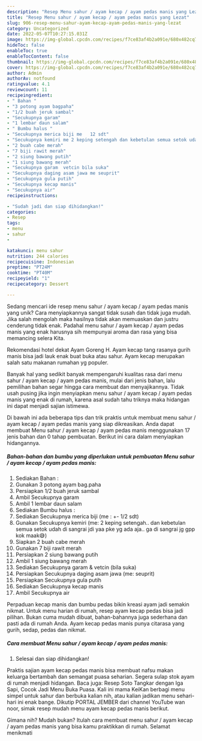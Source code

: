 ```yaml
---
description: "Resep Menu sahur / ayam kecap / ayam pedas manis yang Lezat"
title: "Resep Menu sahur / ayam kecap / ayam pedas manis yang Lezat"
slug: 906-resep-menu-sahur-ayam-kecap-ayam-pedas-manis-yang-lezat
category: Uncategorized
date: 2022-05-07T10:27:15.031Z
image: https://img-global.cpcdn.com/recipes/f7ce83af4b2a091e/680x482cq70/menu-sahur-ayam-kecap-ayam-pedas-manis-foto-resep-utama.jpg
hideToc: false
enableToc: true
enableTocContent: false
thumbnail: https://img-global.cpcdn.com/recipes/f7ce83af4b2a091e/680x482cq70/menu-sahur-ayam-kecap-ayam-pedas-manis-foto-resep-utama.jpg
cover: https://img-global.cpcdn.com/recipes/f7ce83af4b2a091e/680x482cq70/menu-sahur-ayam-kecap-ayam-pedas-manis-foto-resep-utama.jpg
author: Admin
authorAv: notfound
ratingvalue: 4.1
reviewcount: 11
recipeingredient:
- " Bahan "
- "3 potong ayam bagpaha"
- "1/2 buah jeruk sambal"
- "Secukupnya garam"
- "1 lembar daun salam"
- " Bumbu halus "
- "Secukupnya merica biji me   12 sdt"
- "Secukupnya kemiri me 2 keping setengah dan kebetulan semua setok udah di sangrai jdi yaa pke yg ada aja ga di sangrai jg gpp kok maak"
- "2 buah cabe merah"
- "7 biji rawit merah"
- "2 siung bawang putih"
- "1 siung bawang merah"
- "Secukupnya garam  vetcin bila suka"
- "Secukupnya daging asam jawa me seuprit"
- "Secukupnya gula putih"
- "Secukupnya kecap manis"
- "Secukupnya air"
recipeinstructions:

- "Sudah jadi dan siap dihidangkan!"
categories:
- Resep
tags:
- menu
- sahur
- 

katakunci: menu sahur  
nutrition: 244 calories
recipecuisine: Indonesian
preptime: "PT24M"
cooktime: "PT40M"
recipeyield: "1"
recipecategory: Dessert

---
```





Sedang mencari ide resep menu sahur / ayam kecap / ayam pedas manis yang unik? Cara menyiapkannya sangat tidak susah dan tidak juga mudah. Jika salah mengolah maka hasilnya tidak akan memuaskan dan justru cenderung tidak enak. Padahal menu sahur / ayam kecap / ayam pedas manis yang enak harusnya sih mempunyai aroma dan rasa yang bisa memancing selera Kita.





Rekomendasi hotel dekat Ayam Goreng H. Ayam kecap tang rasanya gurih manis bisa jadi lauk enak buat buka atau sahur. Ayam kecap merupakan salah satu makanan rumahan yg populer.

Banyak hal yang sedikit banyak mempengaruhi kualitas rasa dari menu sahur / ayam kecap / ayam pedas manis, mulai dari jenis bahan, lalu pemilihan bahan segar hingga cara membuat dan menyajikannya. Tidak usah pusing jika ingin menyiapkan menu sahur / ayam kecap / ayam pedas manis yang enak di rumah, karena asal sudah tahu triknya maka hidangan ini dapat menjadi sajian istimewa.






Di bawah ini ada beberapa tips dan trik praktis untuk membuat menu sahur / ayam kecap / ayam pedas manis yang siap dikreasikan. Anda dapat membuat Menu sahur / ayam kecap / ayam pedas manis menggunakan 17 jenis bahan dan 0 tahap pembuatan. Berikut ini cara dalam menyiapkan hidangannya.

<!--inarticleads1-->

##### Bahan-bahan dan bumbu yang diperlukan untuk pembuatan Menu sahur / ayam kecap / ayam pedas manis:

1. Sediakan  Bahan :
1. Gunakan 3 potong ayam bag.paha
1. Persiapkan 1/2 buah jeruk sambal
1. Ambil Secukupnya garam
1. Ambil 1 lembar daun salam
1. Sediakan  Bumbu halus :
1. Sediakan Secukupnya merica biji (me : +- 1/2 sdt)
1. Gunakan Secukupnya kemiri (me: 2 keping setengah.. dan kebetulan semua setok udah di sangrai jdi yaa pke yg ada aja.. ga di sangrai jg gpp kok maak😅)
1. Siapkan 2 buah cabe merah
1. Gunakan 7 biji rawit merah
1. Persiapkan 2 siung bawang putih
1. Ambil 1 siung bawang merah
1. Sediakan Secukupnya garam &amp; vetcin (bila suka)
1. Persiapkan Secukupnya daging asam jawa (me: seuprit)
1. Persiapkan Secukupnya gula putih
1. Sediakan Secukupnya kecap manis
1. Ambil Secukupnya air


Perpaduan kecap manis dan bumbu pedas bikin kreasi ayam jadi semakin nikmat. Untuk menu harian di rumah, resep ayam kecap pedas bisa jadi pilihan. Bukan cuma mudah dibuat, bahan-bahannya juga sederhana dan pasti ada di rumah Anda. Ayam kecap pedas manis punya citarasa yang gurih, sedap, pedas dan nikmat. 

<!--inarticleads2-->

##### Cara membuat Menu sahur / ayam kecap / ayam pedas manis:


1. Selesai dan siap dihidangkan!

Praktis sajian ayam kecap pedas manis bisa membuat nafsu makan keluarga bertambah dan semangat puasa seharian. Segera sulap stok ayam di rumah menjadi hidangan. Baca juga: Resep Soto Tangkar dengan Iga Sapi, Cocok Jadi Menu Buka Puasa. Kali ini mama KeiKan berbagi menu simpel untuk sahur dan berbuka kalian nih, atau kalian jadikan menu sehari-hari ini enak bange. Dikutip PORTAL JEMBER dari channel YouTube wan noor, simak resep mudah menu ayam kecap pedas manis berikut. 

Gimana nih? Mudah bukan? Itulah cara membuat menu sahur / ayam kecap / ayam pedas manis yang bisa kamu praktikkan di rumah. Selamat menikmati
